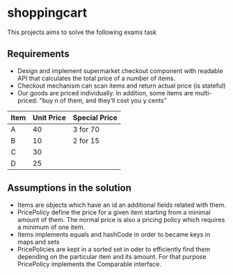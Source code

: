 # shoppingcart

This projects aims to solve the following exams task

## Requirements
- Design and implement supermarket checkout component with readable API that calculates the total price of a number of items.
- Checkout mechanism can scan items and return actual price (is stateful)
- Our goods are priced individually. In addition, some items are multi-priced: "buy n of them, and they’ll cost you y cents"

|Item | Unit Price | Special Price |
|-----|------------|---------------|
|A|40|3 for 70|
|B|10|2 for 15|
|C|30||
|D|25||

## Assumptions in the solution
- Items are objects which have an id an additional fields related with them. 
- PricePolicy define the price for a given item starting from a minimal amount of them. The normal price is also a pricing policy which requires a minimum of one item.
- Items implements equals and hashCode in order to became keys in maps and sets
- PricePolicies are kept in a sorted set in oder to efficiently find them depending on the particular item and its amount. For that purpose PricePolicy implements the Comparable interface.
